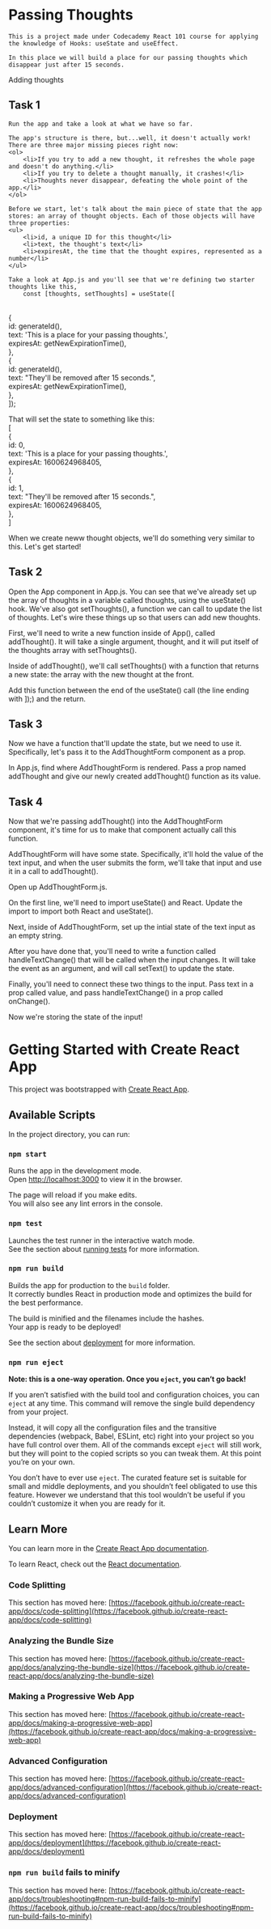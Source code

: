 # Passing Thoughts

    This is a project made under Codecademy React 101 course for applying the knowledge of Hooks: useState and useEffect.

    In this place we will build a place for our passing thoughts which disappear just after 15 seconds.

Adding thoughts

## Task 1

    Run the app and take a look at what we have so far.

    The app's structure is there, but...well, it doesn't actually work! There are three major missing pieces right now:
    <ol>
        <li>If you try to add a new thought, it refreshes the whole page and doesn't do anything.</li>
        <li>If you try to delete a thought manually, it crashes!</li>
        <li>Thoughts never disappear, defeating the whole point of the app.</li>
    </ol>

    Before we start, let's talk about the main piece of state that the app stores: an array of thought objects. Each of those objects will have three properties:
    <ul>
        <li>id, a unique ID for this thought</li>
        <li>text, the thought's text</li>
        <li>expiresAt, the time that the thought expires, represented as a number</li>
    </ul>

    Take a look at App.js and you'll see that we're defining two starter thoughts like this,
        const [thoughts, setThoughts] = useState([

<br/> {
<br/> id: generateId(),
<br/> text: 'This is a place for your passing thoughts.',
<br/> expiresAt: getNewExpirationTime(),
<br/> },
<br/> {
<br/> id: generateId(),
<br/> text: "They'll be removed after 15 seconds.",
<br/> expiresAt: getNewExpirationTime(),
<br/> },
<br/> ]);

That will set the state to something like this:
<br/>[
<br/> {
<br/> id: 0,
<br/> text: 'This is a place for your passing thoughts.',
<br/> expiresAt: 1600624968405,
<br/> },
<br/> {
<br/> id: 1,
<br/> text: "They'll be removed after 15 seconds.",
<br/> expiresAt: 1600624968405,
<br/> },
<br/>]

When we create neww thought objects, we'll do something very similar to this. Let's get started!

## Task 2

Open the App component in App.js. You can see that we've already set up the array of thoughts in a variable called thoughts, using the useState() hook. We've also got setThoughts(), a function we can call to update the list of thoughts. Let's wire these things up so that users can add new thoughts.

First, we'll need to write a new function inside of App(), called addThought(). It will take a single argument, thought, and it will put itself of the thoughts array with setThoughts().

Inside of addThought(), we'll call setThoughts() with a function that returns a new state: the array with the new thought at the front.

Add this function between the end of the useState() call (the line ending with ]);) and the return.

## Task 3

Now we have a function that'll update the state, but we need to use it. Specifically, let's pass it to the AddThoughtForm component as a prop.

In App.js, find where AddThoughtForm is rendered. Pass a prop named addThought and give our newly created addThought() function as its value.

## Task 4

Now that we're passing addThought() into the AddThoughtForm component, it's time for us to make that component actually call this function.

AddThoughtForm will have some state. Specifically, it'll hold the value of the text input, and when the user submits the form, we'll take that input and use it in a call to addThought().

Open up AddThoughtForm.js.

On the first line, we'll need to import useState() and React. Update the import to import both React and useState().

Next, inside of AddThoughtForm, set up the intial state of the text input as an empty string.

After you have done that, you'll need to write a function called handleTextChange() that will be called when the input changes. It will take the event as an argument, and will call setText() to update the state.

Finally, you'll need to connect these two things to the input. Pass text in a prop called value, and pass handleTextChange() in a prop called onChange().

Now we're storing the state of the input!

# Getting Started with Create React App

This project was bootstrapped with [Create React App](https://github.com/facebook/create-react-app).

## Available Scripts

In the project directory, you can run:

### `npm start`

Runs the app in the development mode.\
Open [http://localhost:3000](http://localhost:3000) to view it in the browser.

The page will reload if you make edits.\
You will also see any lint errors in the console.

### `npm test`

Launches the test runner in the interactive watch mode.\
See the section about [running tests](https://facebook.github.io/create-react-app/docs/running-tests) for more information.

### `npm run build`

Builds the app for production to the `build` folder.\
It correctly bundles React in production mode and optimizes the build for the best performance.

The build is minified and the filenames include the hashes.\
Your app is ready to be deployed!

See the section about [deployment](https://facebook.github.io/create-react-app/docs/deployment) for more information.

### `npm run eject`

**Note: this is a one-way operation. Once you `eject`, you can’t go back!**

If you aren’t satisfied with the build tool and configuration choices, you can `eject` at any time. This command will remove the single build dependency from your project.

Instead, it will copy all the configuration files and the transitive dependencies (webpack, Babel, ESLint, etc) right into your project so you have full control over them. All of the commands except `eject` will still work, but they will point to the copied scripts so you can tweak them. At this point you’re on your own.

You don’t have to ever use `eject`. The curated feature set is suitable for small and middle deployments, and you shouldn’t feel obligated to use this feature. However we understand that this tool wouldn’t be useful if you couldn’t customize it when you are ready for it.

## Learn More

You can learn more in the [Create React App documentation](https://facebook.github.io/create-react-app/docs/getting-started).

To learn React, check out the [React documentation](https://reactjs.org/).

### Code Splitting

This section has moved here: [https://facebook.github.io/create-react-app/docs/code-splitting](https://facebook.github.io/create-react-app/docs/code-splitting)

### Analyzing the Bundle Size

This section has moved here: [https://facebook.github.io/create-react-app/docs/analyzing-the-bundle-size](https://facebook.github.io/create-react-app/docs/analyzing-the-bundle-size)

### Making a Progressive Web App

This section has moved here: [https://facebook.github.io/create-react-app/docs/making-a-progressive-web-app](https://facebook.github.io/create-react-app/docs/making-a-progressive-web-app)

### Advanced Configuration

This section has moved here: [https://facebook.github.io/create-react-app/docs/advanced-configuration](https://facebook.github.io/create-react-app/docs/advanced-configuration)

### Deployment

This section has moved here: [https://facebook.github.io/create-react-app/docs/deployment](https://facebook.github.io/create-react-app/docs/deployment)

### `npm run build` fails to minify

This section has moved here: [https://facebook.github.io/create-react-app/docs/troubleshooting#npm-run-build-fails-to-minify](https://facebook.github.io/create-react-app/docs/troubleshooting#npm-run-build-fails-to-minify)
